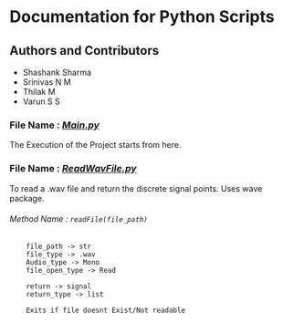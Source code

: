 # Documentation for Python Scripts

## Authors and Contributors
- Shashank Sharma
- Srinivas N M
- Thilak M
- Varun S S

### File Name : [*Main.py*](https://github.com/shashankrnr32/SpeechProcessing/blob/master/Python%20Scripts/Main.py)
The Execution of the Project starts from here. 

### File Name : [*ReadWavFile.py*](https://github.com/shashankrnr32/SpeechProcessing/blob/master/Python%20Scripts/ReadWavFile.py)
To read a .wav file and return the discrete signal points. Uses wave package.

###### Method Name : `readFile(file_path)`
```
    file_path -> str
    file_type -> .wav
    Audio_type -> Mono
    file_open_type -> Read
    
    return -> signal
    return_type -> list
    
    Exits if file doesnt Exist/Not readable
```



